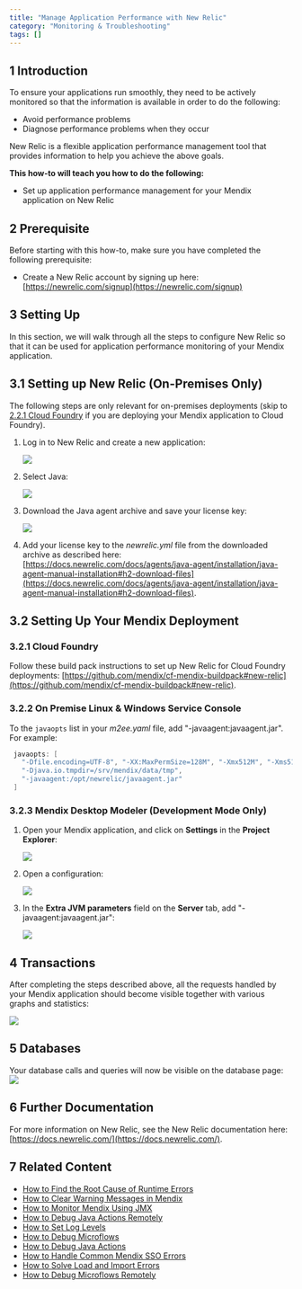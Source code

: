 ```yaml
---
title: "Manage Application Performance with New Relic"
category: "Monitoring & Troubleshooting"
tags: []
---
```


## 1 Introduction

To ensure your applications run smoothly, they need to be actively monitored so that the information is available in order to do the following:

* Avoid performance problems
* Diagnose performance problems when they occur

New Relic is a flexible application performance management tool that provides information to help you achieve the above goals.

**This how-to will teach you how to do the following:**

* Set up application performance management for your Mendix application on New Relic

## 2 Prerequisite

Before starting with this how-to, make sure you have completed the following prerequisite:

* Create a New Relic account by signing up here: [https://newrelic.com/signup](https://newrelic.com/signup)

## 3 Setting Up

In this section, we will walk through all the steps to configure New Relic so that it can be used for application performance monitoring of your Mendix application.

## 3.1 Setting up New Relic (On-Premises Only)

The following steps are only relevant for on-premises deployments (skip to [2.2.1 Cloud Foundry](#CloudFoundry) if you are deploying your Mendix application to Cloud Foundry).

1. Log in to New Relic and create a new application:

    ![](attachments/19202674/19398929.png)
2. Select Java:

    ![](attachments/19202674/19398930.png)

3. Download the Java agent archive and save your license key:

     ![](attachments/19202674/19398932.png)

4. Add your license key to the *newrelic.yml* file from the downloaded archive as described here: [https://docs.newrelic.com/docs/agents/java-agent/installation/java-agent-manual-installation#h2-download-files](https://docs.newrelic.com/docs/agents/java-agent/installation/java-agent-manual-installation#h2-download-files).

## 3.2 Setting Up Your Mendix Deployment

### <a name="CloudFoundry"></a>3.2.1 Cloud Foundry

Follow these build pack instructions to set up New Relic for Cloud Foundry deployments: [https://github.com/mendix/cf-mendix-buildpack#new-relic](https://github.com/mendix/cf-mendix-buildpack#new-relic).

### 3.2.2 On Premise Linux & Windows Service Console

To the `javaopts` list in your *m2ee.yaml* file, add "-javaagent:<path-to-javaagent>javaagent.jar". For example:

```java
 javaopts: [
   "-Dfile.encoding=UTF-8", "-XX:MaxPermSize=128M", "-Xmx512M", "-Xms512M",
   "-Djava.io.tmpdir=/srv/mendix/data/tmp",
   "-javaagent:/opt/newrelic/javaagent.jar"
 ]
```

### 3.2.3 Mendix Desktop Modeler (Development Mode Only)

1. Open your Mendix application, and click on **Settings** in the **Project Explorer**:

    ![](attachments/19202618/19398902.png)

2. Open a configuration:

     ![](attachments/19202618/19398903.png)

3. In the **Extra JVM parameters** field on the **Server** tab, add "-javaagent:<path-to-javaagent>javaagent.jar":

    ![](attachments/19202618/19398904.png)

## 4 Transactions

After completing the steps described above, all the requests handled by your Mendix application should become visible together with various graphs and statistics:

![](attachments/19202674/19398943.png) 

## 5 Databases

Your database calls and queries will now be visible on the database page:
![](attachments/19202674/19398944.png) 

## 6 Further Documentation

For more information on New Relic, see the New Relic documentation here: [https://docs.newrelic.com/](https://docs.newrelic.com/).

## 7 Related Content

* [How to Find the Root Cause of Runtime Errors](finding-the-root-cause-of-runtime-errors)
* [How to Clear Warning Messages in Mendix](clear-warning-messages)
* [How to Monitor Mendix Using JMX](monitoring-mendix-using-jmx)
* [How to Debug Java Actions Remotely](debug-java-actions-remotely)
* [How to Set Log Levels](log-levels)
* [How to Debug Microflows](debug-microflows)
* [How to Debug Java Actions](debug-java-actions)
* [How to Handle Common Mendix SSO Errors](handle-common-mendix-sso-errors)
* [How to Solve Load and Import Errors](solving-load-and-import-errors)
* [How to Debug Microflows Remotely](debug-microflows-remotely)
